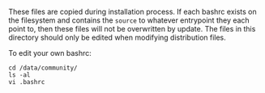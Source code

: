These files are copied during installation process. If each bashrc exists on the filesystem and contains the `source`
to whatever entrypoint they each point to, then these files will not be overwritten by update. The files in this directory should only be edited when modifying distribution files.

To edit your own bashrc:
```
cd /data/community/
ls -al
vi .bashrc
```
